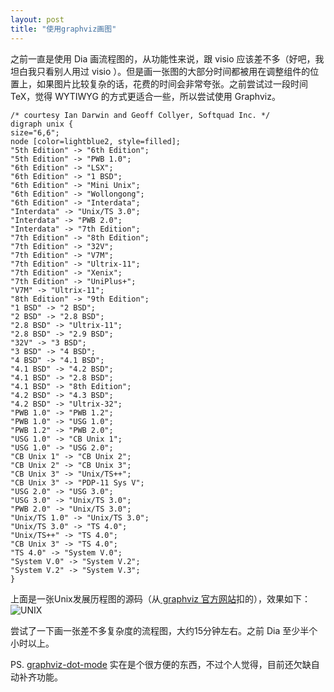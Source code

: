 ```yaml
---
layout: post
title: "使用graphviz画图"
---
```


之前一直是使用 Dia 画流程图的，从功能性来说，跟 visio 应该差不多（好吧，我坦白我只看别人用过 visio ）。但是画一张图的大部分时间都被用在调整组件的位置上，如果图片比较复杂的话，花费的时间会非常夸张。之前尝试过一段时间 TeX，觉得 WYTIWYG 的方式更适合一些，所以尝试使用 Graphviz。

<!-- more -->

```
/* courtesy Ian Darwin and Geoff Collyer, Softquad Inc. */
digraph unix {
size="6,6";
node [color=lightblue2, style=filled];
"5th Edition" -> "6th Edition";
"5th Edition" -> "PWB 1.0";
"6th Edition" -> "LSX";
"6th Edition" -> "1 BSD";
"6th Edition" -> "Mini Unix";
"6th Edition" -> "Wollongong";
"6th Edition" -> "Interdata";
"Interdata" -> "Unix/TS 3.0";
"Interdata" -> "PWB 2.0";
"Interdata" -> "7th Edition";
"7th Edition" -> "8th Edition";
"7th Edition" -> "32V";
"7th Edition" -> "V7M";
"7th Edition" -> "Ultrix-11";
"7th Edition" -> "Xenix";
"7th Edition" -> "UniPlus+";
"V7M" -> "Ultrix-11";
"8th Edition" -> "9th Edition";
"1 BSD" -> "2 BSD";
"2 BSD" -> "2.8 BSD";
"2.8 BSD" -> "Ultrix-11";
"2.8 BSD" -> "2.9 BSD";
"32V" -> "3 BSD";
"3 BSD" -> "4 BSD";
"4 BSD" -> "4.1 BSD";
"4.1 BSD" -> "4.2 BSD";
"4.1 BSD" -> "2.8 BSD";
"4.1 BSD" -> "8th Edition";
"4.2 BSD" -> "4.3 BSD";
"4.2 BSD" -> "Ultrix-32";
"PWB 1.0" -> "PWB 1.2";
"PWB 1.0" -> "USG 1.0";
"PWB 1.2" -> "PWB 2.0";
"USG 1.0" -> "CB Unix 1";
"USG 1.0" -> "USG 2.0";
"CB Unix 1" -> "CB Unix 2";
"CB Unix 2" -> "CB Unix 3";
"CB Unix 3" -> "Unix/TS++";
"CB Unix 3" -> "PDP-11 Sys V";
"USG 2.0" -> "USG 3.0";
"USG 3.0" -> "Unix/TS 3.0";
"PWB 2.0" -> "Unix/TS 3.0";
"Unix/TS 1.0" -> "Unix/TS 3.0";
"Unix/TS 3.0" -> "TS 4.0";
"Unix/TS++" -> "TS 4.0";
"CB Unix 3" -> "TS 4.0";
"TS 4.0" -> "System V.0";
"System V.0" -> "System V.2";
"System V.2" -> "System V.3";
}
```

上面是一张Unix发展历程图的源码（从[ graphviz 官方网站](http://www.graphviz.org)扣的），效果如下：
![UNIX](http://www.graphviz.org/Gallery/directed/unix.png)

尝试了一下画一张差不多复杂度的流程图，大约15分钟左右。之前 Dia 至少半个小时以上。

PS. [graphviz-dot-mode](http://users.skynet.be/ppareit/projects/graphviz-dot-mode/graphviz-dot-mode.html) 实在是个很方便的东西，不过个人觉得，目前还欠缺自动补齐功能。
